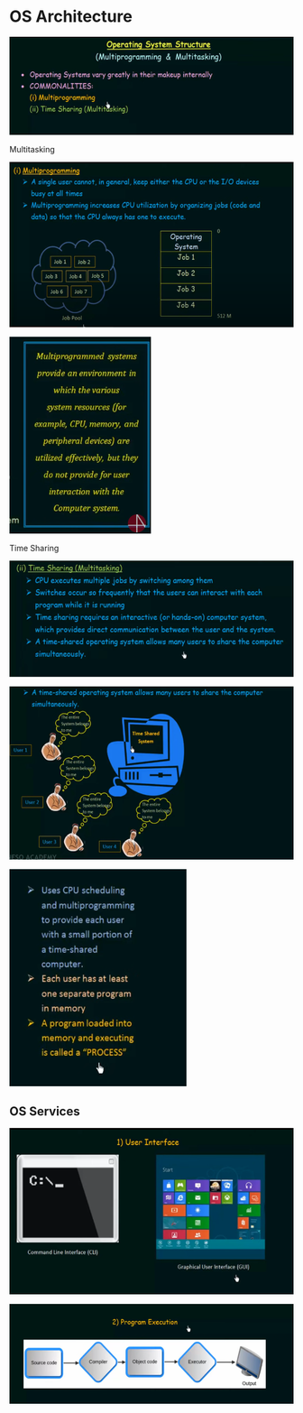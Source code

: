 # OS Architecture

![img.png](img.png)

Multitasking

![img_1.png](img_1.png)

![img_2.png](img_2.png)

Time Sharing

![img_3.png](img_3.png)

![img_4.png](img_4.png)

![img_5.png](img_5.png)

## OS Services

![img_6.png](img_6.png)

![img_7.png](img_7.png)
